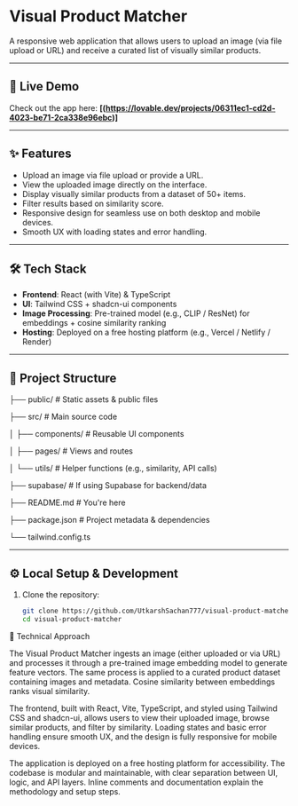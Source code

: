# Visual Product Matcher

A responsive web application that allows users to upload an image (via file upload or URL) and receive a curated list of visually similar products.

---

## 🚀 Live Demo

Check out the app here: **[(https://lovable.dev/projects/06311ec1-cd2d-4023-be71-2ca338e96ebc)]**

---

## ✨ Features

- Upload an image via file upload or provide a URL.  
- View the uploaded image directly on the interface.  
- Display visually similar products from a dataset of 50+ items.  
- Filter results based on similarity score.  
- Responsive design for seamless use on both desktop and mobile devices.  
- Smooth UX with loading states and error handling.  

---

## 🛠 Tech Stack

- **Frontend**: React (with Vite) & TypeScript  
- **UI**: Tailwind CSS + shadcn-ui components  
- **Image Processing**: Pre-trained model (e.g., CLIP / ResNet) for embeddings + cosine similarity ranking  
- **Hosting**: Deployed on a free hosting platform (e.g., Vercel / Netlify / Render)  

---

## 📂 Project Structure

├── public/ # Static assets & public files

├── src/ # Main source code

│ ├── components/ # Reusable UI components

│ ├── pages/ # Views and routes

│ └── utils/ # Helper functions (e.g., similarity, API calls)

├── supabase/ # If using Supabase for backend/data

├── README.md # You're here

├── package.json # Project metadata & dependencies

└── tailwind.config.ts


---

## ⚙️ Local Setup & Development

1. Clone the repository:  
   ```bash
   git clone https://github.com/UtkarshSachan777/visual-product-matcher.git
   cd visual-product-matcher

📖 Technical Approach

The Visual Product Matcher ingests an image (either uploaded or via URL) and processes it through a pre-trained image embedding model to generate feature vectors. The same process is applied to a curated product dataset containing images and metadata. Cosine similarity between embeddings ranks visual similarity.

The frontend, built with React, Vite, TypeScript, and styled using Tailwind CSS and shadcn-ui, allows users to view their uploaded image, browse similar products, and filter by similarity. Loading states and basic error handling ensure smooth UX, and the design is fully responsive for mobile devices.

The application is deployed on a free hosting platform for accessibility. The codebase is modular and maintainable, with clear separation between UI, logic, and API layers. Inline comments and documentation explain the methodology and setup steps.
